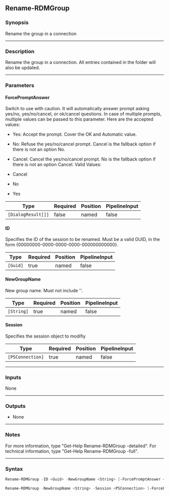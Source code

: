 Rename-RDMGroup
---------------

### Synopsis
Rename the group in a connection

---

### Description

Rename the group in a connection. All entries contained in the folder will also be updated.

---

### Parameters
#### **ForcePromptAnswer**
Switch to use with caution. It will automatically answer prompt asking yes/no, yes/no/cancel, or ok/cancel questions. In case of multiple prompts, multiple values can be passed to this parameter. Here are the accepted values:
* Yes: Accept the prompt. Cover the OK and Automatic value.
* No: Refuse the yes/no/cancel prompt. Cancel is the fallback option if there is not an option No.
* Cancel: Cancel the yes/no/cancel prompt. No is the fallback option if there is not an option Cancel.
Valid Values:

* Cancel
* No
* Yes

|Type              |Required|Position|PipelineInput|
|------------------|--------|--------|-------------|
|`[DialogResult[]]`|false   |named   |false        |

#### **ID**
Specifies the ID of the session to be renamed.
Must be a valid GUID, in the form {00000000-0000-0000-0000-000000000000}.

|Type    |Required|Position|PipelineInput|
|--------|--------|--------|-------------|
|`[Guid]`|true    |named   |false        |

#### **NewGroupName**
New group name. Must not include '\'.

|Type      |Required|Position|PipelineInput|
|----------|--------|--------|-------------|
|`[String]`|true    |named   |false        |

#### **Session**
Specifies the session object to modifiy

|Type            |Required|Position|PipelineInput|
|----------------|--------|--------|-------------|
|`[PSConnection]`|true    |named   |false        |

---

### Inputs
None

---

### Outputs
* None

---

### Notes
For more information, type "Get-Help Rename-RDMGroup -detailed". For technical information, type "Get-Help Rename-RDMGroup -full".

---

### Syntax
```PowerShell
Rename-RDMGroup -ID <Guid> -NewGroupName <String> [-ForcePromptAnswer <Cancel | No | Yes>] [<CommonParameters>]
```
```PowerShell
Rename-RDMGroup -NewGroupName <String> -Session <PSConnection> [-ForcePromptAnswer <Cancel | No | Yes>] [<CommonParameters>]
```
